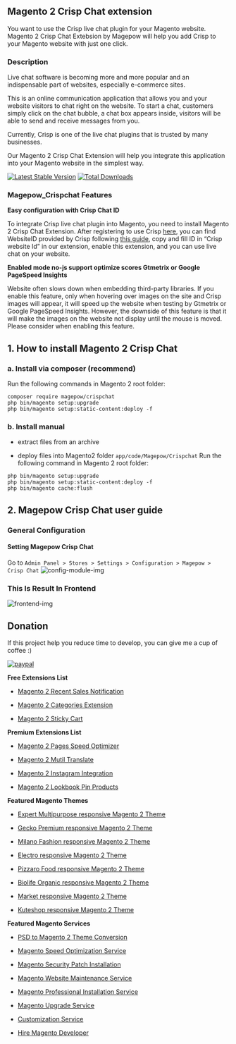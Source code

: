 ## Magento 2 Crisp Chat extension 

You want to use the Crisp live chat plugin for your Magento website. Magento 2 Crisp Chat Extebsion by Magepow will help you add Crisp to your Magento website with just one click.

### Description

Live chat software is becoming more and more popular and an indispensable part of websites, especially e-commerce sites. 

This is an online communication application that allows you and your website visitors to chat right on the website. To start a chat, customers simply click on the chat bubble, a chat box appears inside, visitors will be able to send and receive messages from you.

Currently, Crisp is one of the live chat plugins that is trusted by many businesses. 

Our Magento 2 Crisp Chat Extension will help you integrate this application into your Magento website in the simplest way.

[![Latest Stable Version](https://poser.pugx.org/magepow/crispchat/v/stable)](https://packagist.org/packages/magepow/crispchat)
[![Total Downloads](https://poser.pugx.org/magepow/crispchat/downloads)](https://packagist.org/packages/magepow/crispchat)

### Magepow_Crispchat Features

**Easy configuration with Crisp Chat ID**

To integrate Crisp live chat plugin into Magento, you need to install Magento 2 Crisp Chat Extension. After registering to use Crisp [here](https://crisp.chat/en/), you can find WebsiteID provided by Crisp following [this guide](https://help.crisp.chat/en/article/how-to-find-the-website-id-1ylqx1s/), copy and fill ID in “Crisp website Id” in our extension, enable this extension, and you can use live chat on your website.

**Enabled mode no-js support optimize scores Gtmetrix or Google PageSpeed Insights**

Website often slows down when embedding third-party libraries. If you enable this feature, only when hovering over images on the site and Crisp images will appear, it will speed up the website when testing by Gtmetrix or Google PageSpeed Insights. However, the downside of this feature is that it will make the images on the website not display until the mouse is moved. Please consider when enabling this feature.

## 1. How to install Magento 2 Crisp Chat 

### a. Install via composer (recommend)

Run the following commands in Magento 2 root folder:

```
composer require magepow/crispchat
php bin/magento setup:upgrade
php bin/magento setup:static-content:deploy -f
```

### b. Install manual


* extract files from an archive

* deploy files into Magento2 folder `app/code/Magepow/Crispchat`
Run the following command in Magento 2 root folder:

```
php bin/magento setup:upgrade
php bin/magento setup:static-content:deploy -f
php bin/magento cache:flush
```

## 2. Magepow Crisp Chat user guide
### General Configuration
#### Setting Magepow Crisp Chat
Go to `Admin Panel > Stores > Settings > Configuration > Magepow > Crisp Chat`
![config-module-img](https://raw.githubusercontent.com/magepow/magento-2-crisp-chat/main/media/backend_config.png)

### This Is Result In Frontend
![frontend-img](https://raw.githubusercontent.com/magepow/magento-2-crisp-chat/main/media/frontend.png)

## Donation

If this project help you reduce time to develop, you can give me a cup of coffee :) 

[![paypal](https://www.paypalobjects.com/en_US/i/btn/btn_donateCC_LG.gif)](https://www.paypal.com/paypalme/alopay)


**Free Extensions List**

* [Magento 2 Recent Sales Notification](https://magepow.com/magento-2-recent-sales-notification.html)

* [Magento 2 Categories Extension](https://magepow.com/magento-categories-extension.html)

* [Magento 2 Sticky Cart](https://magepow.com/magento-sticky-cart.html)

**Premium Extensions List**

* [Magento 2 Pages Speed Optimizer](https://magepow.com/magento-speed-optimizer.html)

* [Magento 2 Mutil Translate](https://magepow.com/magento-multi-translate.html)

* [Magento 2 Instagram Integration](https://magepow.com/magento-2-instagram.html)

* [Magento 2 Lookbook Pin Products](https://magepow.com/lookbook-pin-products.html)

**Featured Magento Themes**

* [Expert Multipurpose responsive Magento 2 Theme](https://1.envato.market/c/1314680/275988/4415?u=https://themeforest.net/item/expert-premium-responsive-magento-2-and-1-support-rtl-magento-2-/21667789)

* [Gecko Premium responsive Magento 2 Theme](https://1.envato.market/c/1314680/275988/4415?u=https://themeforest.net/item/gecko-responsive-magento-2-theme-rtl-supported/24677410)

* [Milano Fashion responsive Magento 2 Theme](https://1.envato.market/c/1314680/275988/4415?u=https://themeforest.net/item/milano-fashion-responsive-magento-1-2-theme/12141971)

* [Electro responsive Magento 2 Theme](https://1.envato.market/c/1314680/275988/4415?u=https://themeforest.net/item/electro-responsive-magento-1-2-theme/17042067)

* [Pizzaro Food responsive Magento 2 Theme](https://1.envato.market/c/1314680/275988/4415?u=https://themeforest.net/item/pizzaro-food-responsive-magento-1-2-theme/19438157)

* [Biolife Organic responsive Magento 2 Theme](https://1.envato.market/c/1314680/275988/4415?u=https://themeforest.net/item/biolife-organic-food-magento-2-theme-rtl-supported/25712510)

* [Market responsive Magento 2 Theme](https://1.envato.market/c/1314680/275988/4415?u=https://themeforest.net/item/market-responsive-magento-2-theme/22997928)

* [Kuteshop responsive Magento 2 Theme](https://1.envato.market/c/1314680/275988/4415?u=https://themeforest.net/item/kuteshop-multipurpose-responsive-magento-1-2-theme/12985435)

**Featured Magento Services**

* [PSD to Magento 2 Theme Conversion](https://magepow.com/psd-to-magento-theme-conversion.html)

* [Magento Speed Optimization Service](https://magepow.com/magento-speed-optimization-service.html)

* [Magento Security Patch Installation](https://magepow.com/magento-security-patch-installation.html)

* [Magento Website Maintenance Service](https://magepow.com/website-maintenance-service.html)

* [Magento Professional Installation Service](https://magepow.com/professional-installation-service.html)

* [Magento Upgrade Service](https://magepow.com/magento-upgrade-service.html)

* [Customization Service](https://magepow.com/customization-service.html)

* [Hire Magento Developer](https://magepow.com/hire-magento-developer.html)

